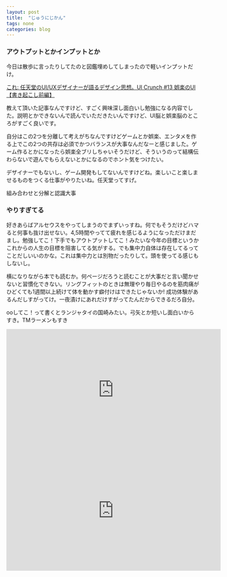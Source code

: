 ```yaml
---
layout: post
title:  "じゅうにじかん"
tags: none
categories: blog
---
```

### アウトプットとかインプットとか
今日は散歩に言ったりしてたのと図鑑埋めしてしまったので軽いインプットだけ。

[これ: 任天堂のUI/UXデザイナーが語るデザイン思想。UI Crunch #13 娯楽のUI【書き起こし前編】](https://goodpatch.com/blog/uicrunch-13)

教えて頂いた記事なんですけど、すごく興味深し面白いし勉強になる内容でした。説明とかできないんで読んでいただきたいんですけど、UI脳と娯楽脳のところがすごく良いです。

自分はこの2つを分離して考えがちなんですけどゲームとか娯楽、エンタメを作る上でこの2つの共存は必須でかつバランスが大事なんだなーと感じました。ゲーム作るとかになったら娯楽全ブリしちゃいそうだけど、そういうのって結構伝わらないで遊んでもらえないとかになるのでホント気をつけたい。

デザイナーでもないし、ゲーム開発もしてないんですけどね。楽しいこと楽しませるものをつくる仕事がやりたいね。任天堂ってすげ。

組み合わせと分解と認識大事

### やりすぎてる
好きあらばアルセウスをやってしまうのでまずいっすね。何でもそうだけどハマると何事も抜け出せない。4,5時間やってて疲れを感じるようになっただけまだまし。勉強してこ！下手でもアウトプットしてこ！みたいな今年の目標というかこれからの人生の目標を阻害してる気がする。でも集中力自体は存在してるってことだしいいのかな。これは集中力とは別物だったりして。頭を使ってる感じもしないし。

横になりながら本でも読むか。何ページだろうと読むことが大事だと言い聞かせないと習慣化できない。リングフィットのときは無理やり毎日やるのを筋肉痛がひどくても1週間以上続けて体を動かす癖付けはできたじゃないか! 成功体験があるんだしすがってけ。一夜漬けにあれだけすがってたんだからできるだろ自分。

ooしてこ！って書くとランジャタイの国崎みたい。弓矢とか短いし面白いからすき。TMラーメンもすき

<iframe width="560" height="315" src="https://www.youtube.com/embed/0vz8D-OU-cU" title="YouTube video player" frameborder="0" allow="accelerometer; autoplay; clipboard-write; encrypted-media; gyroscope; picture-in-picture" allowfullscreen></iframe>

<iframe width="560" height="315" src="https://www.youtube.com/embed/MVCdGCVXOGE" title="YouTube video player" frameborder="0" allow="accelerometer; autoplay; clipboard-write; encrypted-media; gyroscope; picture-in-picture" allowfullscreen></iframe>
